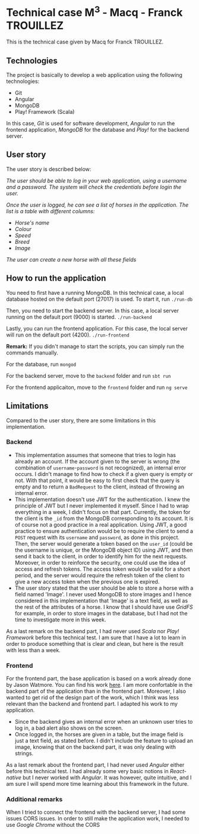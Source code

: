 # Technical case M<sup>3</sup> - Macq - Franck TROUILLEZ

This is the technical case given by Macq for Franck TROUILLEZ.

## Technologies

The project is basically to develop a web application using the following technologies:
- Git
- Angular
- MongoDB
- Play! Framework (Scala)

In this case, *Git* is used for software development, *Angular* to run the frontend application, *MongoDB* for the database and *Play!* for the backend server. 

## User story

The user story is described below:

*The user should be able to log in your web application, using
a username and a password. The system will check the
credentials before login the user.*

*Once the user is logged, he can see a list of horses in the
application. The list is a table with different columns:*
- *Horse's name*
- *Colour*
- *Speed*
- *Breed*
- *Image*

*The user can create a new horse with all these fields*

## How to run the application

You need to first have a running MongoDB. In this technical case, a local database hosted on the default port (27017) is used. To start it, run
`./run-db`

Then, you need to start the backend server. In this case, a local server running on the default port (9000) is started.
`./run-backend`


Lastly, you can run the frontend application. For this case, the local server will run on the default port (4200).
`./run-frontend`

**Remark:** If you didn't manage to start the scripts, you can simply run the commands manually.

For the database, run
`mongod`

For the backend server, move to the `backend` folder and run
`sbt run`

For the frontend applicaiton, move to the `frontend` folder and run
`ng serve`

## Limitations

Compared to the user story, there are some limitations in this implementation.

### Backend

- This implementation assumes that someone that tries to login has already an account. If the account given to the server is wrong (the combination of `username`-`password` is not recognized), an internal error occurs. I didn't manage to find how to check if a given query is empty or not. With that point, it would be easy to first check that the query is empty and to return a `BadRequest` to the client, instead of throwing an internal error.
- This implementation doesn't use JWT for the authentication. I knew the principle of JWT but I never implemented it myself. Since I had to wrap everything in a week, I didn't focus on that part.
Currently, the token for the client is the `_id` from the MongoDB corresponding to its account. It is of course not a good practice in a real application.
Using JWT, a good practice to ensure authentication would be to require the client to send a `POST` request with its `username` and `password`, as done in this project. Then, the server would generate a token based on the `user_id` (could be the username is unique, or the MongoDB object ID) using JWT, and then send it back to the client, in order to identify him for the next requests. Moreover, in order to reinforce the security, one could use the idea of access and refresh tokens. The access token would be valid for a short period, and the server would require the refresh token of the client to give a new access token when the previous one is expired.
- The user story stated that the user should be able to store a horse with a field named 'Image'. I never used MongoDB to store images and I hence considered in this implementation that 'Image' is a text field, as well as the rest of the attributes of a horse. I know that I should have use *GridFS* for example, in order to store images in the database, but I had not the time to investigate more in this week.

As a last remark on the backend part, I had never used *Scala* nor *Play! Framework* before this technical test. I am sure that I have a lot to learn in order to produce something that is clear and clean, but here is the result with less than a week.

### Frontend

For the frontend part, the base application is based on a work already done by Jason Watmore. You can find his work [here](https://jasonwatmore.com/post/2020/04/28/angular-9-user-registration-and-login-example-tutorial). I am more confortable in the backend part of the application than in the frontend part. Moreover, I also wanted to get rid of the design part of the work, which I think was less relevant than the backend and frontend part. I adapted his work to my application.

- Since the backend gives an internal error when an unknown user tries to log in, a bad alert also shows on the screen.
- Once logged in, the horses are given in a table, but the image field is just a text field, as stated before. I didn't include the feature to upload an image, knowing that on the backend part, it was only dealing with strings.

As a last remark about the frontend part, I had never used *Angular* either before this technical test. I had already some very basic notions in *React-native* but I never worked with *Angular*. It was however, quite intuitive, and I am sure I will spend more time learning about this framework in the future.

### Additional remarks

When I tried to connect the frontend with the backend server, I had some issues CORS issues. In order to still make the application work, I needed to use *Google Chrome* without the CORS 